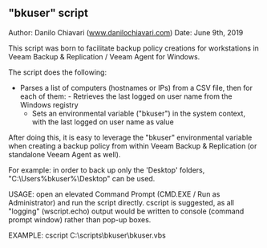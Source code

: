"bkuser" script
---------------

Author: Danilo Chiavari (www.danilochiavari.com)
Date:   June 9th, 2019

This script was born to facilitate backup policy creations for workstations in Veeam Backup & Replication / Veeam Agent for Windows.

The script does the following:

  -  Parses a list of computers (hostnames or IPs) from a CSV file, then for each of them:
    -  Retrieves the last logged on user name from the Windows registry
	  -  Sets an environmental variable ("bkuser") in the system context, with the last logged on user name as value

After doing this, it is easy to leverage the "bkuser" environmental variable when creating a backup policy from within Veeam Backup & Replication (or standalone Veeam Agent as well).

For example: in order to back up only the 'Desktop' folders, "C:\Users\%bkuser%\Desktop" can be used.

USAGE: open an elevated Command Prompt (CMD.EXE / Run as Administrator) and run the script directly.
cscript is suggested, as all "logging" (wscript.echo) output would be written to console (command prompt window) rather than pop-up boxes.

EXAMPLE: cscript C:\scripts\bkuser\bkuser.vbs 
